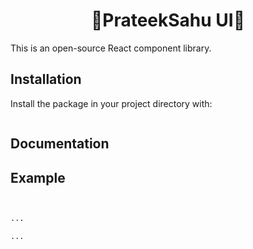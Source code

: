 <h1 align="center">🚀PrateekSahu UI🚀</h1>

  This is an open-source React component library.

## Installation

Install the package in your project directory with:

```bash

```

## Documentation



## Example

```bash


...

...
```
